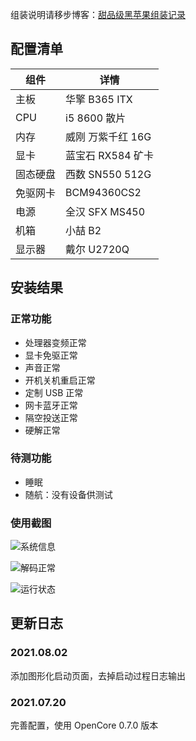 组装说明请移步博客：[甜品级黑苹果组装记录](https://dongyuhui.github.io/post/balanced-hackintosh-guide/)

## 配置清单 ##

|组件|详情|
|-|-|
|主板|华擎 B365 ITX|
|CPU|i5 8600 散片|
|内存|威刚 万紫千红 16G|
|显卡|蓝宝石 RX584 矿卡|
|固态硬盘|西数 SN550 512G|
|免驱网卡|BCM94360CS2|
|电源|全汉 SFX MS450|
|机箱|小喆 B2|
|显示器|戴尔 U2720Q|

## 安装结果 ##

### 正常功能 ###

- 处理器变频正常
- 显卡免驱正常
- 声音正常
- 开机关机重启正常
- 定制 USB 正常
- 网卡蓝牙正常
- 隔空投送正常
- 硬解正常

### 待测功能 ###

- 睡眠
- 随航：没有设备供测试

### 使用截图 ###

![系统信息](https://z3.ax1x.com/2021/07/20/WtOw5R.jpg)

![解码正常](https://z3.ax1x.com/2021/07/20/WtXJJI.jpg)

![运行状态](https://z3.ax1x.com/2021/07/20/WtXdOS.jpg)

## 更新日志 ##

### 2021.08.02 ###

添加图形化启动页面，去掉启动过程日志输出

### 2021.07.20 ###

完善配置，使用 OpenCore 0.7.0 版本